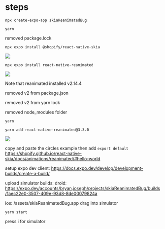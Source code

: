 # steps

`npx create-expo-app skiaReanimatedBug`

`yarn`

removed package.lock

`npx expo install @shopify/react-native-skia`

<image src="./assets/skia.png">

`npx expo install react-native-reanimated`

<image src="./assets/reanimated.png">

Note that reanimated installed v2.14.4

removed v2 from package.json

removed v2 from yarn lock

removed node_modules folder

`yarn`

`yarn add react-native-reanimated@3.3.0`

<image src="./assets/reanimated 3.png">

copy and paste the circles example then add `export default`
<https://shopify.github.io/react-native-skia/docs/animations/reanimated/#hello-world>

setup expo dev client: <https://docs.expo.dev/develop/development-builds/create-a-build/>

upload simulator builds:
droid:
<https://expo.dev/accounts/bryan.joseph/projects/skiaReanimatedBug/builds/1aec22e0-3507-409e-93d8-8de00079824a>

ios:
/assets/skiaReanimatedBug.app
drag into simulator


`yarn start`

press i for simulator
